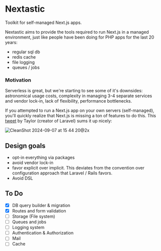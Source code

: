 # Nextastic

Toolkit for self-managed Next.js apps.

Nextastic aims to provide the tools required to run Next.js in a managed environment, just like people have been doing for PHP apps for the last 20 years:

- regular sql db
- redis cache
- file logging
- queues / jobs

### Motivation

Serverless is great, but we're starting to see some of it's downsides: astronomical usage costs, complexity in managing 3-4 separate services and vendor lock-in, lack of flexibility, performance bottlenecks.

If you attempted to run a Next.js app on your own servers (self-managed), you'll quickly realize that Next.js is missing a ton of features to do this. This [tweet](https://x.com/taylorotwell/status/1791468060903096422) by Taylor (creator of Laravel) sums it up nicely: 

![CleanShot 2024-09-07 at 15 44 20@2x](https://github.com/user-attachments/assets/84f88191-bd29-4831-81c5-5db3dbdb879f)


## Design goals

- opt-in everything via packages
- avoid vendor lock-in
- favor explicit over implicit. This deviates from the convention over configuration approach that Laravel / Rails favors.
- Avoid DSL

## To Do

- [x] DB query builder & migration
- [x] Routes and form validation
- [ ] Storage (File system)
- [ ] Queues and jobs
- [ ] Logging system
- [ ] Authentication & Authorization
- [ ] Mail
- [ ] Cache
